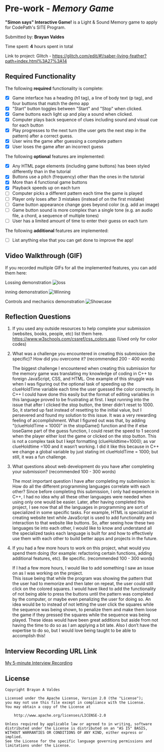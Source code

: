 # Pre-work - *Memory Game*

**"Simon says" Interactive Game!** is a Light & Sound Memory game to apply for CodePath's SITE Program. 

Submitted by: **Brayan Valdes**

Time spent: **4** hours spent in total

Link to project: Glitch - https://glitch.com/edit/#!/saber-living-feather?path=index.html%3A27%3A14
## Required Functionality

The following **required** functionality is complete:

* [X] Game interface has a heading (h1 tag), a line of body text (p tag), and four buttons that match the demo app
* [X] "Start" button toggles between "Start" and "Stop" when clicked. 
* [X] Game buttons each light up and play a sound when clicked. 
* [X] Computer plays back sequence of clues including sound and visual cue for each button
* [X] Play progresses to the next turn (the user gets the next step in the pattern) after a correct guess. 
* [X] User wins the game after guessing a complete pattern
* [X] User loses the game after an incorrect guess

The following **optional** features are implemented:

* [X] Any HTML page elements (including game buttons) has been styled differently than in the tutorial
* [X] Buttons use a pitch (frequency) other than the ones in the tutorial
* [X] More than 4 functional game buttons
* [X] Playback speeds up on each turn
* [ ] Computer picks a different pattern each time the game is played
* [ ] Player only loses after 3 mistakes (instead of on the first mistake)
* [ ] Game button appearance change goes beyond color (e.g. add an image)
* [ ] Game button sound is more complex than a single tone (e.g. an audio file, a chord, a sequence of multiple tones)
* [ ] User has a limited amount of time to enter their guess on each turn

The following **additional** features are implemented:

- [ ] List anything else that you can get done to improve the app!

## Video Walkthrough (GIF)

If you recorded multiple GIFs for all the implemented features, you can add them here:

 Lossing demonstration
 ![loss](https://user-images.githubusercontent.com/102376236/160202767-aca3dec4-a3f2-4159-9f39-81c964e6d9c0.gif)

 inning demonstration
 ![Winning](https://user-images.githubusercontent.com/102376236/160202768-4d2800a3-5d5f-43ff-ba90-d50c760d361f.gif)

 Controls and mechanics demonstration
 ![Showcase](https://user-images.githubusercontent.com/102376236/160202769-b7bb5213-cca6-4734-bae6-37361aa27cb5.gif)


## Reflection Questions
1. If you used any outside resources to help complete your submission (websites, books, people, etc) list them here. 
   https://www.w3schools.com/cssref/css_colors.asp (Used only for color codes)

2. What was a challenge you encountered in creating this submission (be specific)? How did you overcome it? (recommended 200 - 400 words) 

     The biggest challenge I encountered when creating this submission for the memory game was translating my knowledge of coding in C++ to foreign JavaScript, CSS, and HTML. 
     One example of this struggle was when I was figuring out the optional task of speeding up the clueHoldTime variable each time the user guessed the color correctly. 
     In C++ I could have done this easily but the format of editing variables in this language proved to be frustrating at first. 
     I kept running into the issue that after I clicked the stop button, the timer didn’t reset to 1000. So, it started up fast instead of resetting to the initial value, but I persevered and found my solution to this issue. 
     It was a very rewarding feeling of accomplishment. What I figured out was that, by adding “(clueHoldTime = 1000)” in the stopGame() function and the if else loseGame part of the guess function, I could reset the speed to 1 second when the player either lost the game or clicked on the stop button. 
     This is not a complex task but I kept formatting (clueHoldtime=1000); as var clueHoldtime =100 and it wasn’t working. I did it like this because in C++ we change a global variable by just stating int clueHoldTime = 1000; but still, it was a fun challenge.

3. What questions about web development do you have after completing your submission? (recommended 100 - 300 words) 

     The most important question I have after completing my submission is: How do all the different programming languages correlate with each other? 
	 Since before completing this submission, I only had experience in C++, I had no idea why all these other languages were needed when using only one would be easier. 
	 Later, after having completed this project, I see now that all the languages in programming are sort of specialized in some specific tasks. 
	 For example, HTML is specialized in creating website text while JavaScript is used to add functionality and interaction to that website like buttons. 
	 So, after seeing how these two languages tie into each other, I would like to know and understand all the specialized tasks each language is built for and how to effectively use them with each other to build better apps and projects in the future.

4. If you had a few more hours to work on this project, what would you spend them doing (for example: refactoring certain functions, adding additional features, etc). Be specific. (recommended 100 - 300 words) 
     
	 If I had a few more hours, I would like to add something I saw an issue on as I was working on the project.  
	 This issue being that while the program was showing the pattern that the user had to memorize and then later on repeat, the user could still click on the colored squares. 
	 I would have liked to add the functionality of not being able to press the buttons until the pattern was completed by the computer, or maybe even penalizing the user for doing so. 
	 An idea would be to instead of not letting the user click the squares while the sequence was being shown, to penalize them and make them loose the game if they pressed the squares while the sequence was being played. 
	 These ideas would have been great additions but aside from not having the time to do so as I am applying a bit late. Also I don’t have the expertise to do so, but I would love being taught to be able to accomplish this!



## Interview Recording URL Link

[My 5-minute Interview Recording](your-link-here)


## License

    Copyright Brayan A Valdes

    Licensed under the Apache License, Version 2.0 (the "License");
    you may not use this file except in compliance with the License.
    You may obtain a copy of the License at

        http://www.apache.org/licenses/LICENSE-2.0

    Unless required by applicable law or agreed to in writing, software
    distributed under the License is distributed on an "AS IS" BASIS,
    WITHOUT WARRANTIES OR CONDITIONS OF ANY KIND, either express or implied.
    See the License for the specific language governing permissions and
    limitations under the License.
